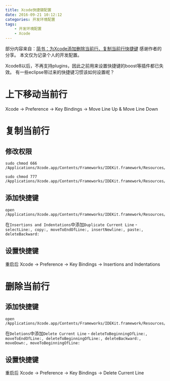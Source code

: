 ```yaml
---
title: Xcode快捷键配置
date: 2016-09-21 10:12:12
categories: 开发环境配置
tags:
    - 开发环境配置
    - Xcode
---
```

部分内容来自：[简书：为Xcode添加删除当前行、复制当前行快捷键](http://www.jianshu.com/p/2ed2c7ac6d53?nomobile=yes) 感谢作者的分享。
本文仅为记录个人的开发配置。

Xcode8以后，不再支持plugins，因此之前用来设置快捷键的boost等插件都已失效。
有一些eclipse带过来的快捷键习惯该如何设置呢？

# 上下移动当前行
Xcode -> Preference -> Key Bindings -> Move Line Up & Move Line Down

# 复制当前行
## 修改权限
```
sudo chmod 666 /Applications/Xcode.app/Contents/Frameworks/IDEKit.framework/Resources/IDETextKeyBindingSet.plist

sudo chmod 777 /Applications/Xcode.app/Contents/Frameworks/IDEKit.framework/Resources/
```
## 添加快捷键
```
open /Applications/Xcode.app/Contents/Frameworks/IDEKit.framework/Resources/IDETextKeyBindingSet.plist
```
在`Insertions and Indentations`中添加`Duplicate Current Line` - `selectLine:, copy:, moveToEndOfLine:, insertNewline:, paste:, deleteBackward:`
## 设置快捷键
重启后
Xcode -> Preference -> Key Bindings -> Insertions and Indentations

# 删除当前行
## 添加快捷键
```
open /Applications/Xcode.app/Contents/Frameworks/IDEKit.framework/Resources/IDETextKeyBindingSet.plist
```
在`Deletions`中添加`Delete Current Line` - `deleteToBeginningOfLine:, moveToEndOfLine:, deleteToBeginningOfLine:, deleteBackward:, moveDown:, moveToBeginningOfLine:`
## 设置快捷键
重启后
Xcode -> Preference -> Key Bindings -> Delete Current Line
